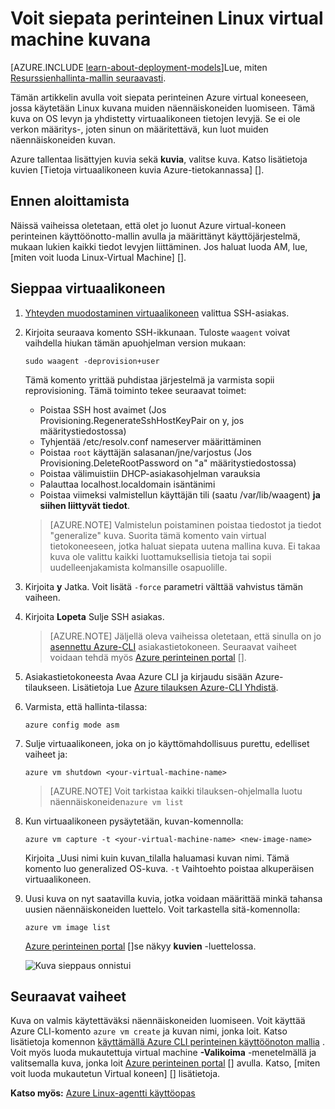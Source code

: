 <properties
    pageTitle="Kuvan tallentaminen Linux AM | Microsoft Azure"
    description="Opettele Linux-pohjaiset Azure virtual koneen (AM) perinteinen käyttöönotto-mallin avulla luotu kuva."
    services="virtual-machines-linux"
    documentationCenter=""
    authors="iainfoulds"
    manager="timlt"
    editor="tysonn"
    tags="azure-service-management"/>

<tags
    ms.service="virtual-machines-linux"
    ms.workload="infrastructure-services"
    ms.tgt_pltfrm="vm-linux"
    ms.devlang="na"
    ms.topic="article"
    ms.date="08/31/2016"
    ms.author="iainfou"/>


# <a name="how-to-capture-a-classic-linux-virtual-machine-as-an-image"></a>Voit siepata perinteinen Linux virtual machine kuvana

[AZURE.INCLUDE [learn-about-deployment-models](../../includes/learn-about-deployment-models-classic-include.md)]Lue, miten [Resurssienhallinta-mallin seuraavasti](virtual-machines-linux-capture-image.md).

Tämän artikkelin avulla voit siepata perinteinen Azure virtual koneeseen, jossa käytetään Linux kuvana muiden näennäiskoneiden luomiseen. Tämä kuva on OS levyn ja yhdistetty virtuaalikoneen tietojen levyjä. Se ei ole verkon määritys-, joten sinun on määritettävä, kun luot muiden näennäiskoneiden kuvan.

Azure tallentaa lisättyjen kuvia sekä **kuvia**, valitse kuva. Katso lisätietoja kuvien [Tietoja virtuaalikoneen kuvia Azure-tietokannassa] [].

## <a name="before-you-begin"></a>Ennen aloittamista

Näissä vaiheissa oletetaan, että olet jo luonut Azure virtual-koneen perinteinen käyttöönotto-mallin avulla ja määrittänyt käyttöjärjestelmä, mukaan lukien kaikki tiedot levyjen liittäminen. Jos haluat luoda AM, lue, [miten voit luoda Linux-Virtual Machine] [].


## <a name="capture-the-virtual-machine"></a>Sieppaa virtuaalikoneen

1. [Yhteyden muodostaminen virtuaalikoneen](virtual-machines-linux-mac-create-ssh-keys.md) valittua SSH-asiakas.

2. Kirjoita seuraava komento SSH-ikkunaan. Tuloste `waagent` voivat vaihdella hiukan tämän apuohjelman version mukaan:

    `sudo waagent -deprovision+user`

    Tämä komento yrittää puhdistaa järjestelmä ja varmista sopii reprovisioning. Tämä toiminto tekee seuraavat toimet:

    - Poistaa SSH host avaimet (Jos Provisioning.RegenerateSshHostKeyPair on y, jos määritystiedostossa)
    - Tyhjentää /etc/resolv.conf nameserver määrittäminen
    - Poistaa `root` käyttäjän salasanan/jne/varjostus (Jos Provisioning.DeleteRootPassword on "a" määritystiedostossa)
    - Poistaa välimuistiin DHCP-asiakasohjelman varauksia
    - Palauttaa localhost.localdomain isäntänimi
    - Poistaa viimeksi valmistellun käyttäjän tili (saatu /var/lib/waagent) **ja siihen liittyvät tiedot**.

    >[AZURE.NOTE] Valmistelun poistaminen poistaa tiedostot ja tiedot "generalize" kuva. Suorita tämä komento vain virtual tietokoneeseen, jotka haluat siepata uutena mallina kuva. Ei takaa kuva ole valittu kaikki luottamuksellisia tietoja tai sopii uudelleenjakamista kolmansille osapuolille.


3. Kirjoita **y** Jatka. Voit lisätä `-force` parametri välttää vahvistus tämän vaiheen.

4. Kirjoita **Lopeta** Sulje SSH asiakas.

    >[AZURE.NOTE] Jäljellä oleva vaiheissa oletetaan, että sinulla on jo [asennettu Azure-CLI](../xplat-cli-install.md) asiakastietokoneen. Seuraavat vaiheet voidaan tehdä myös [Azure perinteinen portal] [].

5. Asiakastietokoneesta Avaa Azure CLI ja kirjaudu sisään Azure-tilaukseen. Lisätietoja Lue [Azure tilauksen Azure-CLI Yhdistä](../xplat-cli-connect.md).

6. Varmista, että hallinta-tilassa:

    `azure config mode asm`

7. Sulje virtuaalikoneen, joka on jo käyttömahdollisuus purettu, edelliset vaiheet ja:

    `azure vm shutdown <your-virtual-machine-name>`

    >[AZURE.NOTE] Voit tarkistaa kaikki tilauksen-ohjelmalla luotu näennäiskoneiden`azure vm list`

8. Kun virtuaalikoneen pysäytetään, kuvan-komennolla:

    `azure vm capture -t <your-virtual-machine-name> <new-image-name>`

    Kirjoita _Uusi nimi kuin kuvan_tilalla haluamasi kuvan nimi. Tämä komento luo generalized OS-kuva. `-t` Vaihtoehto poistaa alkuperäisen virtuaalikoneen.

9.  Uusi kuva on nyt saatavilla kuvia, jotka voidaan määrittää minkä tahansa uusien näennäiskoneiden luettelo. Voit tarkastella sitä-komennolla:

    `azure vm image list`

    [Azure perinteinen portal] []se näkyy **kuvien** -luettelossa.

    ![Kuva sieppaus onnistui](./media/virtual-machines-linux-classic-capture-image/VMCapturedImageAvailable.png)


## <a name="next-steps"></a>Seuraavat vaiheet
Kuva on valmis käytettäväksi näennäiskoneiden luomiseen. Voit käyttää Azure CLI-komento `azure vm create` ja kuvan nimi, jonka loit. Katso lisätietoja komennon [käyttämällä Azure CLI perinteinen käyttöönoton mallia](../virtual-machines-command-line-tools.md) . Voit myös luoda mukautettuja virtual machine **-Valikoima** -menetelmällä ja valitsemalla kuva, jonka loit [Azure perinteinen portal] [] avulla. Katso, [miten voit luoda mukautetun Virtual koneen] [] lisätietoja.

**Katso myös:** [Azure Linux-agentti käyttöopas](virtual-machines-linux-agent-user-guide.md)

[Azure perinteinen portal]: http://manage.windowsazure.com
[Lisätietoja Azure virtuaalikoneen kuvat]: virtual-machines-linux-classic-about-images.md
[Voit luoda mukautetun Virtual Machine]: virtual-machines-linux-classic-create-custom.md
[How to Attach a Data Disk to a Virtual Machine]: virtual-machines-windows-classic-attach-disk.md
[Linux-Virtual Machine luominen]: virtual-machines-linux-classic-create-custom.md
